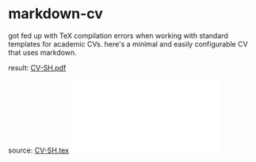 # markdown-cv

got fed up with TeX compilation errors when working with standard templates for academic CVs. here's a minimal and easily configurable CV that uses markdown.

result: [CV-SH.pdf](CV-SH.pdf)

source:  [CV-SH.tex](CV-SH.tex)
![](CV-SH.pdf)
